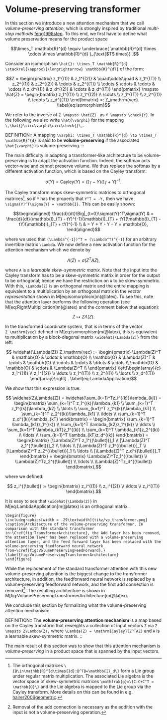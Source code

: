# Volume-preserving transformer

In this section we introduce a new attention mechanism that we call *volume-preserving attention*, which is strongly inspired by traditional *multi-step methods* [feng1998step](@cite). To this end, we first have to define what volume preservation means for the product space
```math
\times_T \mathbb{R}^{d} \equiv \underbrace{ \mathbb{R}^{d} \times \cdots \times \mathbb{R}^{d} }_{\text{$T$ times}} .
```

Consider an isomorphism ``\hat{}: \times_T \mathbb{R}^{d} \stackrel{\approx}{\longrightarrow} \mathbb{R}^{dT}`` of the form:
```math
Z = \begin{pmatrix}
            z_1^{(1)} &  z_1^{(2)} & \quad\cdots\quad & z_1^{(T)} \\
            z_2^{(1)} &  z_2^{(2)} & \cdots & z_2^{(T)} \\
            \cdots &  \cdots & \cdots & \cdots \\
            z_d^{(1)} & z_d^{(2)} & \cdots & z_d^{(T)}
    \end{pmatrix}
\mapsto \hat{Z} = 
\begin{bmatrix}
    z_1^{(1)} \\
    z_1^{(2)} \\
    \cdots \\
    z_1^{(T)} \\
    z_2^{(1)} \\
    \cdots \\
    z_d^{(T)}
\end{bmatrix} 
=: Z_\mathrm{vec}.
\label{eq:isomorphism}
```

We refer to the inverse of ``Z \mapsto \hat{Z} `` as ``Y \mapsto \check{Y}``. In the following we also write ``\hat{\varphi}`` for the mapping ``\,\hat{}\circ\varphi\circ\check{}\,``.

DEFINITION::
A mapping ``\varphi: \times_T \mathbb{R}^{d} \to \times_T \mathbb{R}^{d}`` is said to be **volume-preserving** if the associated ``\hat{\varphi}`` is volume-preserving.
::

The main difficulty in adapting a transformer-like architecture to be volume-preserving is to adapt the activation function. Indeed, the softmax acts vector-wise and cannot preserve volume. We thus replace the softmax by a different activation function, which is based on the Cayley transform:

```math
\sigma(Y) = \mathrm{Cayley}(Y) = (\mathbb{I}_{T} - Y)(\mathbb{I}_{T} + Y)^{-1}.
```

The Cayley transform maps skew-symmetric matrices to orthogonal matrices[^1], so if ``Y`` has the property that ``Y^T = -Y,`` then we have ``\sigma(Y)^T\sigma(Y) = \mathbb{I}.`` This can be easily shown:

```math
\begin{aligned}
\frac{d}{dt}\Big|_{t=0}\sigma(tY)^T\sigma(tY) & = \frac{d}{dt}(\mathbb{I}_{T} - tY)^{-1}(\mathbb{I}_{T} + tY)(\mathbb{I}_{T} - tY)(\mathbb{I}_{T} + tY)^{-1} \\
                                              & = Y + Y - Y - Y = \mathbb{O},
\end{aligned}
```

where we used that ``(\Lambda^{-1})^T = (\Lambda^T)^{-1}`` for an arbitrary invertible matrix ``\Lambda``. We now define a new activation function for the attention mechanism which we denote by 

```math
\Lambda(Z) = \sigma (Z^T A Z),
``` 

where ``A`` is a *learnable skew-symmetric matrix*. Note that the input into the Cayley transform has to be a skew-symmetric matrix in order for the output to be orthogonal; hence we have the restriction on ``A`` to be skew-symmetric. With this, ``\Lambda(Z)`` is an orthogonal matrix and the entire mapping is equivalent to a multiplication by an orthogonal matrix in the *vector representation* shown in M[eq:isomorphism]m(@latex). To see this, note that the attention layer performs the following operation (see M[eq:RightMultiplication]m(@latex) and the comment below that equation):
```math
Z \mapsto Z\Lambda(Z).
\label{eq:LambdaRight}
```

[^1]: The orthogonal matrices ``\{B\in\mathbb{R}^{d\times{}d}:B^TB=\mathbb{I}_d\}`` form a Lie group under regular matrix multiplication. The associated Lie algebra is the vector space of skew-symmetric matrices ``\mathfrak{g}=\{C:C+C^T = \mathbb{O}\}`` and the Lie algebra is mapped to the Lie group via the Cayley transform. More details on this can be found in e.g. [hairer2006geometric](@cite).

In the transformed coordinate system, that is in terms of the vector ``Z_\mathrm{vec}`` defined in M[eq:isomorphism]m(@latex), this is equivalent to multiplication by a block-diagonal matrix ``\widehat{\Lambda(Z)}`` from the left:
```math
    \widehat{\Lambda(Z)} Z_\mathrm{vec} :=
    \begin{pmatrix}
    \Lambda(Z)^T & \mathbb{O} & \cdots  & \mathbb{O} \\
    \mathbb{O} & \Lambda(Z)^T & \cdots & \mathbb{O} \\
    \cdots & \cdots & \ddots & \cdots \\ 
    \mathbb{O} & \mathbb{O} & \cdots & \Lambda(Z)^T \\
    \end{pmatrix}
    \left[\begin{array}{c}  z_1^{(1)} \\ z_1^{(2)} \\ \ldots \\ z_1^{(T)} \\ z_2^{(1)} \\ \ldots \\ z_d^{(T)} \end{array}\right] .
    \label{eq:LambdaApplication}
```

We show that this expression is true:

```math
    \widehat{Z\Lambda(Z)} = \widehat{\sum_{k=1}^Tz_i^{(k)}\lambda_{kj}} = \begin{bmatrix} \sum_{k=1}^T z_1^{(k)}\lambda_{k1} \\ \sum_{k=1}^T z_1^{(k)}\lambda_{k2} \\ \ldots \\ \sum_{k=1}^T z_1^{(k)}\lambda_{kT} \\ \sum_{k=1}^T z_2^{(k)}\lambda_{k1} \\ \ldots \\ \sum_{k=1}^T z_d^{(k)}\lambda_{kT} \end{bmatrix} = \begin{bmatrix} \sum_{k=1}^T \lambda_{k1}z_1^{(k)} \\ \sum_{k=1}^T \lambda_{k2}z_1^{(k)} \\ \ldots \\ \sum_{k=1}^T \lambda_{kT}z_1^{(k)} \\ \sum_{k=1}^T \lambda_{k1}z_2^{(k)} \\ \ldots \\ \sum_{k=1}^T \lambda_{kT}z_d^{(k)} \end{bmatrix} = \begin{bmatrix} [\Lambda(Z)^T z_1^{(\bullet)}]_1 \\ [\Lambda(Z)^T z_1^{(\bullet)}]_2 \\ \ldots \\ [\Lambda(Z)^T z_1^{(\bullet)}]_T \\ [\Lambda(Z)^T z_2^{(\bullet)}]_1 \\ \ldots \\ [\Lambda(Z)^T z_d^{(\bullet)}]_T \end{bmatrix} = \begin{bmatrix} \Lambda(Z)^Tz_1^{(\bullet)} \\ \Lambda(Z)^Tz_2^{(\bullet)} \\ \ldots \\ \Lambda(Z)^Tz_d^{(\bullet)} \end{bmatrix},
```

where we defined:

```math
    z_i^{(\bullet)} := \begin{bmatrix} z_i^{(1)} \\ z_i^{(2)} \\ \ldots \\ z_i^{(T)} \end{bmatrix}.
```

It is easy to see that ``\widehat{\Lambda(Z)}`` in M[eq:LambdaApplication]m(@latex) is an orthogonal matrix. 

```@raw latex
\begin{figure}
\includegraphics[width = .29\textwidth]{tikz/vp_transformer.png}
\caption{Architecture of the volume-preserving transformer. In comparison with the standard transformer in~\Cref{fig:TransformerArchitecture}, the Add layer has been removed, the attention layer has been replaced with a volume-preserving attention layer, and the feed forward layer has been replaced with the volume-preserving feedforward neural network from~\Cref{fig:VolumePreservingFeedForward}.}
\label{fig:VolumePreservingTransformerArchitecture}
\end{figure}
```

While the replacement of the standard transformer attention with this new volume-preserving attention is the biggest change to the transformer architecture, in addition, the feedforward neural network is replaced by a volume-preserving feedforward network, and the first add connection is removed[^2]. The resulting architecture is shown in M[fig:VolumePreservingTransformerArchitecture]m(@latex).

[^2]: Removal of the add connection is necessary as the addition with the input is not a volume-preserving operation. 

We conclude this section by formalizing what the volume-preserving attention mechanism:

DEFINITION::
The **volume-preserving attention mechanism** is a map based on the Cayley transform that reweights a collection of input vectors ``Z`` via ``Z \mapsto Z\Lambda(Z),`` where ``\Lambda(Z) = \mathrm{Cayley}(Z^TAZ)`` and ``A`` is a learnable skew-symmetric matrix. 
::

The main result of this section was to show that this attention mechanism is *volume-preserving* in a product space that is spanned by the input vectors.